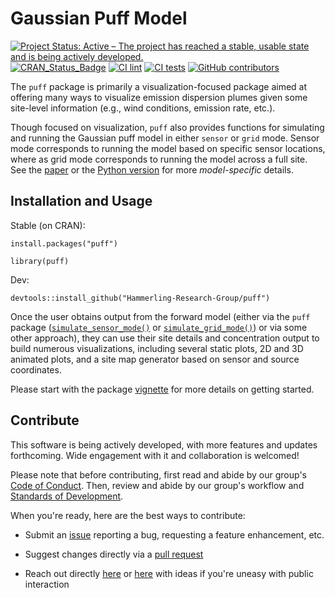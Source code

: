 # Gaussian Puff Model

[![Project Status: Active – The project has reached a stable, usable state and is being actively developed.](https://www.repostatus.org/badges/latest/active.svg)](https://www.repostatus.org/#active)
[![CRAN_Status_Badge](https://www.r-pkg.org/badges/version/puff)](http://cran.r-project.org/package=puff) 
[![CI lint](https://github.com/Hammerling-Research-Group/puff/actions/workflows/lint.yml/badge.svg)](https://github.com/Hammerling-Research-Group/puff/actions/workflows/lint.yml)
[![CI tests](https://github.com/Hammerling-Research-Group/puff/actions/workflows/test.yml/badge.svg)](https://github.com/Hammerling-Research-Group/puff/actions/workflows/test.yml)
[![GitHub contributors](https://img.shields.io/github/contributors/Hammerling-Research-Group/puff.svg)](https://github.com/Hammerling-Research-Group/puff/graphs/contributors/)

The `puff` package is primarily a visualization-focused package aimed at offering many ways to visualize emission dispersion plumes given some site-level information (e.g., wind conditions, emission rate, etc.). 

Though focused on visualization, `puff` also provides functions for simulating and running the Gaussian puff model in either `sensor` or `grid` mode. Sensor mode corresponds to running the model based on specific sensor locations, where as grid mode corresponds to running the model across a full site. See the [paper](https://chemrxiv.org/engage/chemrxiv/article-details/672a296b7be152b1d00fcc60) or the [Python version](https://github.com/Hammerling-Research-Group/FastGaussianPuff) for more *model-specific* details. 

## Installation and Usage

Stable (on CRAN):

```{r}
install.packages("puff")

library(puff)
```

Dev:

```{r}
devtools::install_github("Hammerling-Research-Group/puff")
```

Once the user obtains output from the forward model (either via the `puff` package ([`simulate_sensor_mode()`](https://github.com/Hammerling-Research-Group/puff/blob/66d4ca87d25bceb9edd5f24f6aa9fe0fc2a17604/R/simulate_sensor_mode.R) or [`simulate_grid_mode()`](https://github.com/Hammerling-Research-Group/puff/blob/66d4ca87d25bceb9edd5f24f6aa9fe0fc2a17604/R/simulate_grid_mode.R)) or via some other approach), they can use their site details and concentration output to build numerous visualizations, including several static plots, 2D and 3D animated plots, and a site map generator based on sensor and source coordinates.

Please start with the package [vignette](https://github.com/Hammerling-Research-Group/puff/blob/main/vignettes/getting-started.Rmd) for more details on getting started. 

## Contribute

This software is being actively developed, with more features and updates forthcoming. Wide engagement with it and collaboration is welcomed!

Please note that before contributing, first read and abide by our group's [Code of Conduct](https://github.com/Hammerling-Research-Group/.github/blob/c2b84cdf1b723a4b23627b2aa59212aefd26b5cc/Code%20of%20Conduct.md). Then, review and abide by our group's workflow and [Standards of Development](https://github.com/Hammerling-Research-Group/.github/blob/01338522301ab2604fc11e95e9ef75cdde24752e/Standards.md). 

When you're ready, here are the best ways to contribute:

  - Submit an [issue](https://github.com/Hammerling-Research-Group/puff/issues) reporting a bug, requesting a feature enhancement, etc. 

  - Suggest changes directly via a [pull request](https://github.com/Hammerling-Research-Group/puff/pulls)

  - Reach out directly [here](https://ams.mines.edu/hammerling-research-group/) or [here](https://github.com/Hammerling-Research-Group) with ideas if you're uneasy with public interaction
